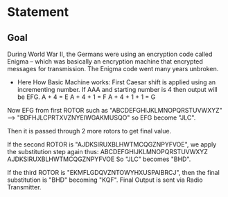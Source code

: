 # Statement
## Goal
During World War II, the Germans were using an encryption code called Enigma – 
which was basically an encryption machine that encrypted messages for transmission.
The Enigma code went many years unbroken.

* Here How Basic Machine works:
First Caesar shift is applied using an incrementing number.
If AAA and starting number is 4 then output will be EFG.
A + 4 = E
A + 4 + 1 = F
A + 4 + 1 + 1 = G

Now EFG from first ROTOR such as "ABCDEFGHIJKLMNOPQRSTUVWXYZ" --> "BDFHJLCPRTXVZNYEIWGAKMUSQO"
so EFG become "JLC".

Then it is passed through 2 more rotors to get final value.

If the second ROTOR is "AJDKSIRUXBLHWTMCQGZNPYFVOE", we apply the substitution step again thus:
ABCDEFGHIJKLMNOPQRSTUVWXYZ
AJDKSIRUXBLHWTMCQGZNPYFVOE
So "JLC" becomes "BHD".

If the third ROTOR is "EKMFLGDQVZNTOWYHXUSPAIBRCJ", then the final substitution is "BHD" becoming "KQF".
Final Output is sent via Radio Transmitter. 